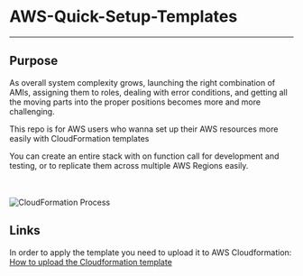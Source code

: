 <h1> AWS-Quick-Setup-Templates </h1>
<hr>
<h2> Purpose </h2>

<p> As overall system complexity grows, launching the right combination of AMIs, assigning them to roles, dealing with error conditions, and getting all the moving parts into the proper positions becomes more and more challenging. </p>
<p> This repo is for AWS users who wanna set up their AWS resources more easily with CloudFormation templates </p>
<p> You can create an entire stack with on function call for development and testing, or to replicate them across multiple AWS Regions easily.</p> 
<br>


<br>
<img src="https://d1.awsstatic.com/Products/product-name/diagrams/product-page-diagram_CloudFormation.ad3a4c93b4fdd3366da3da0de4fb084d89a5d761.png" alt="CloudFormation Process">

<br>
<h2> Links </h2>
<p> In order to apply the template you need to upload it to AWS Cloudformation: <a href="http://docs.aws.amazon.com/AWSCloudFormation/latest/UserGuide/cfn-using-console-create-stack-template.html">How to upload the Cloudformation template</a>
